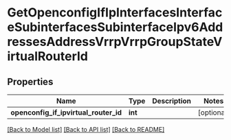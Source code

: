 # GetOpenconfigIfIpInterfacesInterfaceSubinterfacesSubinterfaceIpv6AddressesAddressVrrpVrrpGroupStateVirtualRouterId

## Properties
Name | Type | Description | Notes
------------ | ------------- | ------------- | -------------
**openconfig_if_ipvirtual_router_id** | **int** |  | [optional] 

[[Back to Model list]](../README.md#documentation-for-models) [[Back to API list]](../README.md#documentation-for-api-endpoints) [[Back to README]](../README.md)


